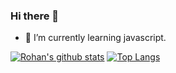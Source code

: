 ### Hi there 👋

- 🌱 I’m currently learning javascript.


[![Rohan's github stats](https://github-readme-stats.vercel.app/api?username=rohanSoni2033&count_private=true&show_icons=true&theme=midnight-purple&hide_rank=false)](https://github.com/rohanSoni2033/github-readme-stats)
[![Top Langs](https://github-readme-stats.vercel.app/api/top-langs/?username=rohanSoni2033)](https://github.com/rohanSoni2033/github-readme-stats)
<!--
**rohanSoni2033/rohanSoni2033** is a ✨ _special_ ✨ repository because its `README.md` (this file) appears on your GitHub profile.

Here are some ideas to get you started:

- 🔭 I’m currently working on ...
- 🌱 I’m currently learning ...
- 👯 I’m looking to collaborate on ...
- 🤔 I’m looking for help with ...
- 💬 Ask me about ...
- 📫 How to reach me: ...
- 😄 Pronouns: ...
- ⚡ Fun fact: ...
-->
